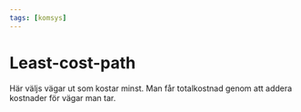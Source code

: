 ```yaml
---
tags: [komsys]
---
```

# Least-cost-path
Här väljs vägar ut som kostar minst.
Man får totalkostnad genom att addera kostnader för vägar man tar. 